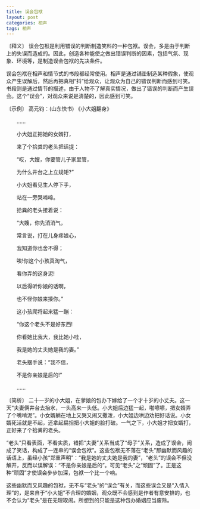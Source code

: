 ```yaml
---
title: 误会包袱
layout: post
categories: 相声
tags: 相声
---
```


〔释义〕 误会包袱是利用错误的判断制造笑料的一种包袱。误会，多是由于判断上的失误而造成的。因此，创造各种能使之做出错误判断的因素，包括气氛、现象、环境等，是制造误会包袱的先决条件。

误会包袱在相声和情节式的书段都经常使用。相声是通过铺垫制造某种假象，使观众产生误解后，然后再把真相“抖”给观众，让观众为自己的错误判断而感到可笑。书段则是通过情节的描述，由于人物不了解真实情况，做出了错误的判断而产生误会。这个“误会”，对观众来说是清楚的，因此感到可笑。

〔示例〕 高元钧：(山东快书) 《小大姐翻身》

　　……

　　小大姐正把她的女婿打，

　　来了个拾粪的老头把话提：

　　“哎，大嫂，你要管儿子家里管，

　　为什么井台之上立规矩?”

　　小大姐看见生人停下手，

　　站在一旁哭啼啼。

　　拾粪的老头接着说：

　　“大嫂，你先消消气，

　　常言说，打在儿身疼娘心，

　　我知道你也舍不得；

　　唉!你这个小孩真淘气，

　　看你弄的这身泥!

　　以后得听你娘的话啊，

　　也不怪你娘来揍你。”

　　这小孩爬将起来猛一蹦：

　　“你这个老头不是好东西!

　　你看她比我大，我比她小哇，

　　我是她的丈夫她是我的妻。”

　　老头摆手说：“我不信，

　　不是你亲娘是后的!”

　　……

〔简析〕 二十一岁的小大姐，在爹娘的包办下嫁给了一个才十岁的小丈夫。这一天“夫妻俩井台去抬水，一头高来一头低。小大姐后边猛一起，啪嚓嚓，把女婿弄了个嘴啃泥”。小女婿躺在地上又哭又闹又撒泼，小大姐边哄边劝把好话说。小女婿死活就是不起，还拿起扁担把小大姐的脸打破。一气之下，小大姐才把女婿打，正好来了个拾粪的老头。

“老头”只看表面，不看实质，错把“夫妻”关系当成了“母子”关系，造成了误会，闹成了笑话，构成了一连串的“误会包袱”。这些包袱无不落在“老头”那幽默而风趣的话语上，虽经小孩“郑重声明”：“我是她的丈夫她是我的妻”，“老头”的误会不但没解开，反而以误解误：“不是你亲娘是后的”。可见“老头”之“顽固”了。正是这种“顽固”才使误会步步加深，包袱一个比一个响。

这些幽默而又风趣的包袱，无不与“老头”的“误会”有关，而这些误会又是“入情入理”的，是来自于“小大姐”不合理的婚姻，观众既不会感到是作者有意安排的，也不会认为“老头”是在无理取闹。所想到的只能是这种包办婚姻应当废除。 